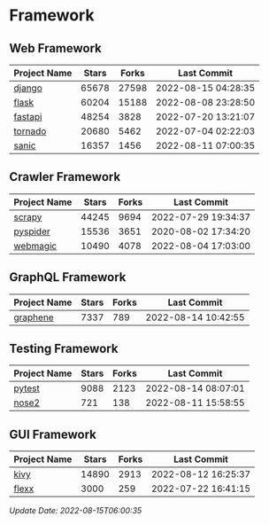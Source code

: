 # Framework

## Web Framework
| Project Name | Stars | Forks | Last Commit |
| ------------ | ----- | ----- | ----------- |
| [django](https://github.com/django/django) | 65678 | 27598 | 2022-08-15 04:28:35 |
| [flask](https://github.com/pallets/flask) | 60204 | 15188 | 2022-08-08 23:28:50 |
| [fastapi](https://github.com/tiangolo/fastapi) | 48254 | 3828 | 2022-07-20 13:21:07 |
| [tornado](https://github.com/tornadoweb/tornado) | 20680 | 5462 | 2022-07-04 02:22:03 |
| [sanic](https://github.com/sanic-org/sanic) | 16357 | 1456 | 2022-08-11 07:00:35 |

## Crawler Framework
| Project Name | Stars | Forks | Last Commit |
| ------------ | ----- | ----- | ----------- |
| [scrapy](https://github.com/scrapy/scrapy) | 44245 | 9694 | 2022-07-29 19:34:37 |
| [pyspider](https://github.com/binux/pyspider) | 15536 | 3651 | 2020-08-02 17:34:20 |
| [webmagic](https://github.com/code4craft/webmagic) | 10490 | 4078 | 2022-08-04 17:03:00 |

## GraphQL Framework
| Project Name | Stars | Forks | Last Commit |
| ------------ | ----- | ----- | ----------- |
| [graphene](https://github.com/graphql-python/graphene) | 7337 | 789 | 2022-08-14 10:42:55 |

## Testing Framework
| Project Name | Stars | Forks | Last Commit |
| ------------ | ----- | ----- | ----------- |
| [pytest](https://github.com/pytest-dev/pytest) | 9088 | 2123 | 2022-08-14 08:07:01 |
| [nose2](https://github.com/nose-devs/nose2) | 721 | 138 | 2022-08-11 15:58:55 |

## GUI Framework
| Project Name | Stars | Forks | Last Commit |
| ------------ | ----- | ----- | ----------- |
| [kivy](https://github.com/kivy/kivy) | 14890 | 2913 | 2022-08-12 16:25:37 |
| [flexx](https://github.com/flexxui/flexx) | 3000 | 259 | 2022-07-22 16:41:15 |

*Update Date: 2022-08-15T06:00:35*